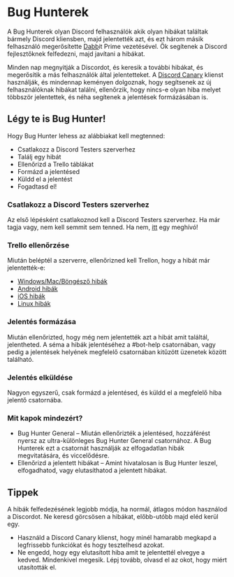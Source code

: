 <!-- TITLE: [HU] Bug Hunterek-->
<!-- SUBTITLE: Segítenek a Discord fejlesztőinek a hibajelentések kezelésében és a hibák javításában -->
# Bug Hunterek
A Bug Hunterek olyan Discord felhasználók akik olyan hibákat találtak bármely Discord kliensben, majd jelentették azt, és ezt három másik felhasználó megerősítette [Dabb](https://cdn.discordapp.com/attachments/309775070065328131/316330589634560020/DabbitDab.gif)it Prime vezetésével. Ők segítenek a Discord fejlesztőknek felfedezni, majd javítani a hibákat.

Minden nap megnyitják a Discordot, és keresik a további hibákat, és megerősítik a más felhasználók által jelentetteket. A [Discord Canary](/hu/canary) klienst használják, és mindennap keményen dolgoznak, hogy segítsenek az új felhasználóknak hibákat találni, ellenőrzik, hogy nincs-e olyan hiba melyet többször jelentettek, és néha segítenek a jelentések formázásában is.
## Légy te is Bug Hunter!
Hogy Bug Hunter lehess az alábbiakat kell megtenned:

* Csatlakozz a Discord Testers szerverhez
* Találj egy hibát
* Ellenőrizd a Trello táblákat
* Formázd a jelentésed
* Küldd el a jelentést
* Fogadtasd el!
### Csatlakozz a Discord Testers szerverhez
Az első lépésként csatlakoznod kell a Discord Testers szerverhez. Ha már tagja vagy, nem kell semmit sem tenned. Ha nem, [itt](http://discord.gg/discord-testers) egy meghívó!
### Trello ellenőrzése
Miután beléptél a szerverre, ellenőrizned kell Trellon, hogy a hibát már jelentették-e:
* [Windows/Mac/Böngésző hibák](https://trello.com/b/AExxR9lU/canary-bugs)
* [Android hibák](https://trello.com/b/Vqrkz3KO/android-beta-bugs)
* [iOS hibák](https://trello.com/b/vLPlnX60/ios-testflight-bugs)
* [Linux hibák](https://trello.com/b/UyU76Esh/linux-bugs)
### Jelentés formázása
Miután ellenőrizted, hogy még nem jelentették azt a hibát amit találtál, jelentheted. A séma a hibák jelentéséhez a #bot-help csatornában, vagy pedig a jelentések helyének megfelelő csatornában kitűzött üzenetek között található.
### Jelentés elküldése
Nagyon egyszerű, csak formázd a jelentésed, és küldd el a megfelelő hiba jelentő csatornába.
### Mit kapok mindezért?
* Bug Hunter General – Miután ellenőrizték a jelentésed, hozzáférést nyersz az ultra-különleges Bug Hunter General csatornához. A Bug Hunterek ezt a csatornát használják az elfogadatlan hibák megvitatására, és viccelődésre.
* Ellenőrizd a jelentett hibákat – Amint hivatalosan is Bug Hunter leszel, elfogadhatod, vagy elutasíthatod a jelentett hibákat.
## Tippek
A hibák felfedezésének legjobb módja, ha normál, átlagos módon használod a Discordot. Ne keresd görcsösen a hibákat, előbb-utóbb majd eléd kerül egy.
* Használd a Discord Canary klienst, hogy minél hamarabb megkapd a legfrissebb funkciókat és hogy tesztelhesd azokat. 
* Ne engedd, hogy egy elutasított hiba amit te jelentettél elvegye a kedved. Mindenkivel megesik. Lépj tovább, olvasd el az okot, hogy miért utasították el.